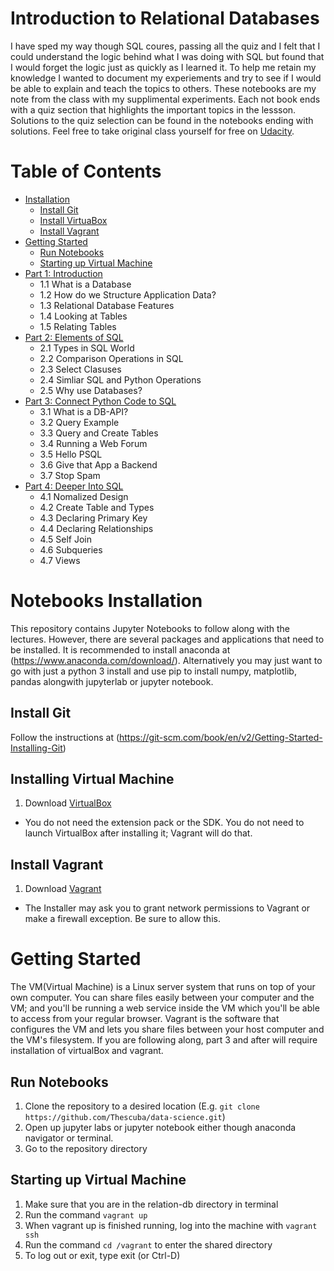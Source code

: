 # Introduction to Relational Databases
I have sped my way though SQL coures, passing all the quiz and I felt that I could understand the logic behind what I was doing with SQL but found that I would forget the logic just as quickly as I learned it. To help me retain my knowledge I wanted to document my experiements and try to see if I would be able to explain and teach the topics to others. These notebooks are my note from the class with my supplimental experiments. Each not book ends with a quiz section that highlights the important topics in the lessson. Solutions to the quiz selection can be found in the notebooks ending with solutions. Feel free to take original class yourself for free on [Udacity](https://classroom.udacity.com/courses/ud197/).
 
Table of Contents
=================

  * [Installation](#notebooks-installation)
    * [Install Git](#install-git)
    * [Install VirtuaBox](#installing-virtual-machine)
    * [Install Vagrant](#Install-Vagrant)
  * [Getting Started](#getting-started)
    * [Run Notebooks](#run-notebooks)
    * [Starting up Virtual Machine](Starting-up-Virtual-Machine)
  * [Part 1: Introduction](Intro-Relation-DB.ipynb)
      * 1.1 What is a Database
      * 1.2 How do we Structure Application Data? 
      * 1.3 Relational Database Features
      * 1.4 Looking at Tables
      * 1.5 Relating Tables
  * [Part 2: Elements of SQL](Elements-of-SQL.ipynb)
      * 2.1 Types in SQL World
      * 2.2 Comparison Operations in SQL
      * 2.3 Select Clasuses
      * 2.4 Simliar SQL and Python Operations
      * 2.5 Why use Databases? 
  * [Part 3: Connect Python Code to SQL](Python-Database-API.ipynb)
      * 3.1 What is a DB-API?
      * 3.2 Query Example
      * 3.3 Query and Create Tables
      * 3.4 Running a Web Forum
      * 3.5 Hello PSQL
      * 3.6 Give that App a Backend
      * 3.7 Stop Spam
  * [Part 4: Deeper Into SQL](Deeper-Into-SQL.ipynb)
      * 4.1 Nomalized Design
      * 4.2 Create Table and Types
      * 4.3 Declaring Primary Key
      * 4.4 Declaring Relationships
      * 4.5 Self Join
      * 4.6 Subqueries
      * 4.7 Views
      
# Notebooks Installation
This repository contains Jupyter Notebooks to follow along with the lectures. However, there are several
packages and applications that need to be installed. It is recommended to install anaconda at (https://www.anaconda.com/download/). Alternatively you may just want to go with just a python 3 install and use pip to install numpy, matplotlib, pandas alongwith jupyterlab or jupyter notebook.

## Install Git
Follow the instructions at (https://git-scm.com/book/en/v2/Getting-Started-Installing-Git)

## Installing Virtual Machine
1. Download [VirtualBox](https://www.virtualbox.org/wiki/Downloads)
  * You do not need the extension pack or the SDK. You do not need to launch VirtualBox after installing it; Vagrant will do that.
## Install Vagrant
1. Download [Vagrant](https://www.vagrantup.com/downloads.html)
  * The Installer may ask you to grant network permissions to Vagrant or make a firewall exception. Be sure to allow this.

# Getting Started
The VM(Virtual Machine) is a Linux server system that runs on top of your own computer. You can share files easily between your computer and the VM; and you'll be running a web service inside the VM which you'll be able to access from your regular browser. Vagrant is the software that configures the VM and lets you share files between your host computer and the VM's filesystem. If you are following along, part 3 and after will require installation of virtualBox and vagrant. 
## Run Notebooks
1. Clone the repository to a desired location (E.g. `git clone https://github.com/Thescuba/data-science.git`)
2. Open up jupyter labs or jupyter notebook either though anaconda navigator or terminal. 
3. Go to the repository directory
## Starting up Virtual Machine
1. Make sure that you are in the relation-db directory in terminal
2. Run the command `vagrant up`
3. When vagrant up is finished running, log into the machine with `vagrant ssh`
4. Run the command `cd /vagrant` to enter the shared directory
5. To log out or exit, type exit (or Ctrl-D)
